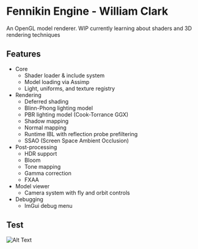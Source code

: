# Fennikin Engine - William Clark

An OpenGL model renderer. WIP currently learning about shaders and 3D rendering techniques

## Features
- Core
  - Shader loader & include system
  - Model loading via Assimp
  - Light, uniforms, and texture registry
- Rendering
  - Deferred shading
  - Blinn-Phong lighting model
  - PBR lighting model (Cook-Torrance GGX)
  - Shadow mapping
  - Normal mapping
  - Runtime IBL with reflection probe prefiltering
  - SSAO (Screen Space Ambient Occlusion)
- Post-processing
  - HDR support
  - Bloom
  - Tone mapping
  - Gamma correction
  - FXAA
- Model viewer
  - Camera system with fly and orbit controls
- Debugging
  - ImGui debug menu


## Test
![Alt Text](./Docs/PBR_Model_Diffuse_Lighting_Test.gif)